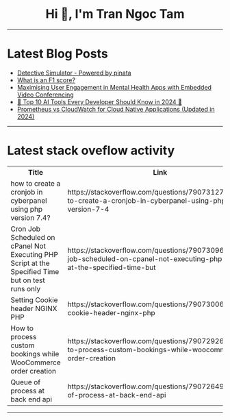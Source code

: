 <h1 align="center">Hi 👋, I'm Tran Ngoc Tam</h1>

---

# Latest Blog Posts 
<!-- BLOG-POST-LIST:START -->
- [Detective Simulator - Powered by pinata](https://dev.to/jainireshj/detective-simulator-powered-by-pinata-4c9b)
- [What is an F1 score?](https://dev.to/eyer-ai/what-is-an-f1-score-59m3)
- [Maximising User Engagement in Mental Health Apps with Embedded Video Conferencing](https://dev.to/digitalsamba/maximising-user-engagement-in-mental-health-apps-with-embedded-video-conferencing-2efl)
- [🤖 Top 10 AI Tools Every Developer Should Know in 2024 🚀](https://dev.to/hamzakhan/top-10-ai-tools-every-developer-should-know-in-2024-lel)
- [Prometheus vs CloudWatch for Cloud Native Applications &lpar;Updated in 2024&rpar;](https://dev.to/infracloud/prometheus-vs-cloudwatch-for-cloud-native-applications-updated-in-2024-4na3)
<!-- BLOG-POST-LIST:END -->

---

# Latest stack oveflow activity
<table>
  <tr><th>Title</th><th>Link</th></tr>
  <!-- STACKOVERFLOW:START --><tr><td>how to create a cronjob in cyberpanel using php version 7.4?</td><td>https://stackoverflow.com/questions/79073127/how-to-create-a-cronjob-in-cyberpanel-using-php-version-7-4</td></tr><tr><td>Cron Job Scheduled on cPanel Not Executing PHP Script at the Specified Time but on test runs only</td><td>https://stackoverflow.com/questions/79073096/cron-job-scheduled-on-cpanel-not-executing-php-script-at-the-specified-time-but</td></tr><tr><td>Setting Cookie header NGINX PHP</td><td>https://stackoverflow.com/questions/79073006/setting-cookie-header-nginx-php</td></tr><tr><td>How to process custom bookings while WooCommerce order creation</td><td>https://stackoverflow.com/questions/79072926/how-to-process-custom-bookings-while-woocommerce-order-creation</td></tr><tr><td>Queue of process at back end api</td><td>https://stackoverflow.com/questions/79072649/queue-of-process-at-back-end-api</td></tr><!-- STACKOVERFLOW:END -->
</table>

---


